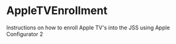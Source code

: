 # AppleTVEnrollment
Instructions on how to enroll Apple TV's into the JSS using Apple Configurator 2
